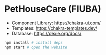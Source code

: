# PetHouseCare (FIUBA)

- Component Library: https://chakra-ui.com/
- Templates: https://chakra-templates.dev/
- Database: https://dexie.org/docs/

```zsh
npm install # install deps
npm start # open the website
```
